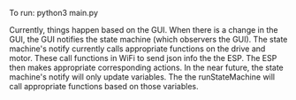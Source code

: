 To run:
    python3 main.py

Currently, things happen based on the GUI. When there is
a change in the GUI, the GUI notifies the state machine (which 
observers the GUI). The state machine's notify currently calls 
appropriate functions on the drive and motor. These call functions
in WiFi to send json info the the ESP. The ESP then makes appropriate
corresponding actions. In the near future, the state machine's notify 
will only update variables. The the runStateMachine will call 
appropriate functions based on those variables.
